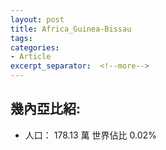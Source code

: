 ```yaml
---
layout: post
title: Africa_Guinea-Bissau
tags: 
categories:
- Article
excerpt_separator:  <!--more-->
---
```

## 幾內亞比紹:
- 人口： 178.13 萬 世界佔比 0.02%